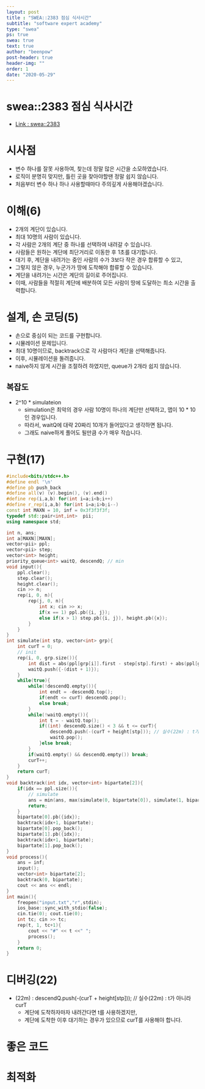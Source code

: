```yaml
---
layout: post
title : "SWEA::2383 점심 식사시간"
subtitle: "software expert academy"
type: "swea"
ps: true                          
swea: true
text: true
author: "beenpow"
post-header: true
header-img: ""
order: 1
date: "2020-05-29"
---
```


# swea::2383 점심 식사시간
- [Link : swea::2383](https://swexpertacademy.com/main/code/problem/problemDetail.do?contestProbId=AV5-BEE6AK0DFAVl)

# 시사점
- 변수 하나를 잘못 사용하여, 찾는데 정말 많은 시간을 소모하였습니다.
- 로직이 분명히 맞지만, 틀린 곳을 찾아야할땐 정말 쉽지 않습니다.
- 처음부터 변수 하나 하나 사용할때마다 주의깊게 사용해야겠습니다.

# 이해(6)
- 2개의 계단이 있습니다.
- 최대 10명의 사람이 있습니다.
- 각 사람은 2개의 계단 중 하나를 선택하여 내려갈 수 있습니다.
- 사람들은 원하는 계단에 최단거리로 이동한 후 1초를 대기합니다.
- 대기 후, 계단을 내려가는 중인 사람의 수가 3보다 작은 경우 합류할 수 있고,
- 그렇지 않은 경우, 누군가가 땅에 도착해야 합류할 수 있습니다.
- 계단을 내려가는 시간은 계단의 길이로 주어집니다.
- 이때, 사람들을 적절히 계단에 배분하여 모든 사람이 땅에 도달하는 최소 시간을 출력합니다.

# 설계, 손 코딩(5)
- 손으로 중심이 되는 코드를 구현합니다.
- 시뮬레이션 문제입니다.
- 최대 10명이므로, backtrack으로 각 사람마다 계단을 선택해줍니다.
- 이후, 시뮬레이션을 돌려줍니다.
- naive하지 않게 시간을 조절하려 하였지만, queue가 2개라 쉽지 않습니다.

## 복잡도
- 2^10 * simulateion
  - simulation은 최악의 경우 사람 10명이 하나의 계단만 선택하고, 맵이 10 * 10 인 경우입니다.
  - 따라서, waitQ에 대략 20짜리 10개가 들어있다고 생각하면 됩니다.
  - 그래도 naive하게 풀어도 될만큼 수가 매우 작습니다.

# 구현(17)

```cpp
#include<bits/stdc++.h>
#define endl '\n'
#define pb push_back
#define all(v) (v).begin(), (v).end()
#define rep(i,a,b) for(int i=a;i<b;i++)
#define r_rep(i,a,b) for(int i=a;i>b;i--)
const int MAXN = 10, inf = 0x3f3f3f3f;
typedef std::pair<int,int>  pii;
using namespace std;

int n, ans;
int a[MAXN][MAXN];
vector<pii> ppl;
vector<pii> step;
vector<int> height;
priority_queue<int> waitQ, descendQ; // min
void input(){
    ppl.clear();
    step.clear();
    height.clear();
    cin >> n;
    rep(i, 0, n){
        rep(j, 0, n){
            int x; cin >> x;
            if(x == 1) ppl.pb({i, j});
            else if(x > 1) step.pb({i, j}), height.pb({x});
        }
    }
}
int simulate(int stp, vector<int> grp){
    int curT = 0;
    // init
    rep(i, 0, grp.size()){
        int dist = abs(ppl[grp[i]].first - step[stp].first) + abs(ppl[grp[i]].second - step[stp].second);
        waitQ.push({-(dist + 1)});
    }
    while(true){
        while(!descendQ.empty()){
            int endt = -descendQ.top();
            if(endt <= curT) descendQ.pop();
            else break;
        }
        while(!waitQ.empty()){
            int t = - waitQ.top();
            if((int) descendQ.size() < 3 && t <= curT){
                descendQ.push(-(curT + height[stp])); // 실수(22m) : t가 아니라 curT
                waitQ.pop();
            }else break;
        }
        if(waitQ.empty() && descendQ.empty()) break;
        curT++;
    }
    return curT;
}
void backtrack(int idx, vector<int> bipartate[2]){
    if(idx == ppl.size()){
        // simulate
        ans = min(ans, max(simulate(0, bipartate[0]), simulate(1, bipartate[1])));
        return;
    }
    bipartate[0].pb({idx});
    backtrack(idx+1, bipartate);
    bipartate[0].pop_back();
    bipartate[1].pb({idx});
    backtrack(idx+1, bipartate);
    bipartate[1].pop_back();
}
void process(){
    ans = inf;
    input();
    vector<int> bipartate[2];
    backtrack(0, bipartate);
    cout << ans << endl;
}
int main(){
    freopen("input.txt","r",stdin);
    ios_base::sync_with_stdio(false);
    cin.tie(0); cout.tie(0);
    int tc; cin >> tc;
    rep(t, 1, tc+1){
        cout << "#" << t <<" ";
        process();
    }
    return 0;
}
```

# 디버깅(22)
- (22m) : descendQ.push(-(curT + height[stp])); // 실수(22m) : t가 아니라 curT
  - 계단에 도착하자마자 내려간다면 t를 사용하겠지만,
  - 계단에 도착한 이후 대기하는 경우가 있으므로 curT를 사용해야 합니다.

# 좋은 코드

# 최적화
